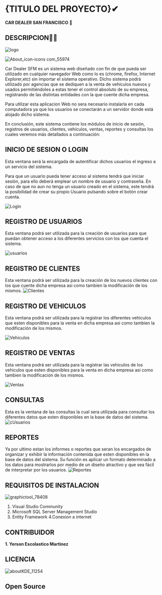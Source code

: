 # {TITULO DEL PROYECTO}✔ 

**CAR DEALER SAN FRANCISCO** 🚗


## DESCRIPCION🕵️‍♀️

![logo](https://user-images.githubusercontent.com/50494642/69689801-dfc51d00-1104-11ea-8562-aa99f300a79f.jpg)


![About_icon-icons com_55974](https://user-images.githubusercontent.com/50494642/62062891-77e8ed80-b25c-11e9-8e59-c9432487dad2.png)

Car Dealer SFM es un sistema web diseñado con fin de que pueda ser utilizado en cualquier navegador Web como lo es (chrome, firefox, Internet Explorer,etc) sin importar el sistema operativo.
Dicho sistema podrá utilizado por agencias que se dediquen a la venta de vehículos nuevos y usados permitiéndoles a estas tener el control absoluto de su empresa, registrando de las distintas entidades con la que cuente dicha empresa.

Para utilizar esta aplicacion Web no sera necesario instalarla en cada computadora ya que los usuarios se conectarán a un servidor donde está alojado dicho sistema. 

En conclusión, este sistema contiene los módulos de inicio de sesión, registros de usuarios, clientes, vehículos, ventas, reportes y consultas los cuales veremos más detallados a continuación:



## INICIO DE SESION O LOGIN

Esta ventana será la encargada de autentificar dichos usuarios el ingreso a un servicio del sistema.

Para que un usuario pueda tener acceso al sistema tendrá  que iniciar sesión, para ello deberá  emplear un 
nombre de usuario y contraseña. En caso de que no aun no tenga un usuario creado en el sistema, este tendrá la 
posibilidad de crear su propio Usuario pulsando sobre el botón crear cuenta.

![Login](https://user-images.githubusercontent.com/50494642/69691321-b35fcf80-1109-11ea-8b1f-9f799f7b9fe1.PNG)


## REGISTRO DE USUARIOS
Esta ventana podrá ser utilizada para la creación de usuarios para que puedan obtener acceso a los diferentes servicios con los que
cuenta el sistema.

![usuarios](https://user-images.githubusercontent.com/50494642/69733023-a40f6f00-1167-11ea-9568-6d4b48ada01a.PNG)

## REGISTRO DE CLIENTES
Esta ventana podrá ser utilizada para la creación de los nuevos clientes con los que cuente dicha empresa asi como tambien la modificación de los mismos.
![Clientes](https://user-images.githubusercontent.com/50494642/69691935-857b8a80-110b-11ea-86d5-1c70b532fd72.PNG)


## REGISTRO DE VEHICULOS
Esta ventana podrá ser utilizada para la registrar los diferentes vehiculos que esten disponibles para la venta en dicha empresa asi como tambien la modificación de los mismos.

![Vehiculos](https://user-images.githubusercontent.com/50494642/69691975-a3e18600-110b-11ea-8238-0d52effe70a1.PNG)

## REGISTRO DE VENTAS
Esta ventana podrá ser utilizada para la registrar las vehiculos de los vehiculos que esten disponibles para la venta en dicha empresa asi como tambien la modificación de los mismos.

![Ventas](https://user-images.githubusercontent.com/50494642/69692013-c1165480-110b-11ea-857b-06aa402d282e.PNG)


## CONSULTAS
Esta es la ventana de las consultas la cual  sera utilizada para consultar los diferentes datos que esten disponibles en la base de datos del sistema.
![cUsuarios](https://user-images.githubusercontent.com/50494642/69761642-f326c580-11a2-11ea-8127-eb9cc6dcbcec.PNG)

## REPORTES
Ya por ultimo estan los informes o reportes que seran los encargados de organizar y exhibir la información contenida que esten disponibles en la base de datos del sistema. Su función es aplicar un formato determinado a los datos para mostrarlos por medio de un diseño atractivo y que sea fácil de interpretar por los usuarios.
![Reportes](https://user-images.githubusercontent.com/50494642/69692068-eacf7b80-110b-11ea-89ff-35a2ba8c864f.PNG)


## REQUISITOS DE INSTALACION
![graphictool_78408](https://user-images.githubusercontent.com/50494642/62062628-ef6a4d00-b25b-11e9-83c5-03cd3faae62a.png)

1. Visual Studio Community
2. Microsoft SQL Server Management Studio 
3. Entity Framework
4.Conexion a internet
## CONTRIBUIDOR

**1. Yerson Escolastico Martinez**

## LICENCIA 
![aboutKDE_11254](https://user-images.githubusercontent.com/50494642/62062967-9949d980-b25c-11e9-9d1e-ac767314f28e.png)

## Open Source
